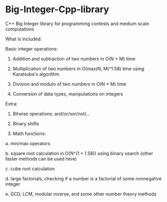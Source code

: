 # Big-Integer-Cpp-library
C++ Big Integer library for programming contests and medium scale computations

What is included:

Basic integer operations:

1. Addition and subtraction of two numbers in O(N + M) time

2. Multiplication of two numbers in O(max(N, M)^1.58) time using Karatsuba's algorithm

3. Division and modulo of two numbers in O(N * M) time

4. Conversion of data types, manipulations on integers

Extra:

1. Bitwise operations: and/or/xor/not/...

2. Binary shifts

3. Math functions:

a. min/max operators

b. square root calculation in O(N^(1 + 1.58)) using binary search (other faster methods can be used here)

c. cube root calculation

d. large factorials, checking if a number is a factorial of some nonnegative integer

e. GCD, LCM, modular inverse, and some other number theory methods
